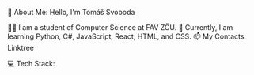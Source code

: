 💫 About Me:
Hello, I'm Tomáš Svoboda

👨‍💻 I am a student of Computer Science at FAV ZČU.
🌱 Currently, I am learning Python, C#, JavaScript, React, HTML, and CSS.
📫 My Contacts: Linktree

💻 Tech Stack:








<!-- Proudly created with GPRM ( https://gprm.itsvg.in ) -->
